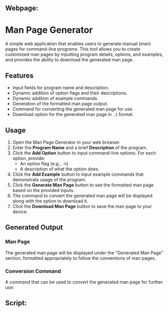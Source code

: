 ## Webpage:

# Man Page Generator

A simple web application that enables users to generate manual (man) pages for command-line programs. This tool allows you to create customized man pages by inputting program details, options, and examples, and provides the ability to download the generated man page.

## Features

- Input fields for program name and description.
- Dynamic addition of option flags and their descriptions.
- Dynamic addition of example commands.
- Generation of the formatted man page output.
- Command for converting the generated man page for use.
- Download option for the generated man page in `.1` format.

## Usage

1. Open the Man Page Generator in your web browser.
2. Enter the **Program Name** and a brief **Description** of the program.
3. Click the **Add Option** button to input command-line options. For each option, provide:
   - An option flag (e.g., `-h`)
   - A description of what the option does.
4. Click the **Add Example** button to input example commands that demonstrate usage of the program.
5. Click the **Generate Man Page** button to see the formatted man page based on the provided inputs.
6. The command to convert the generated man page will be displayed along with the option to download it.
7. Click the **Download Man Page** button to save the man page to your device.

## Generated Output

### Man Page

The generated man page will be displayed under the "Generated Man Page" section, formatted appropriately to follow the conventions of man pages.

### Conversion Command

A command that can be used to convert the generated man page for further use:

## Script:

